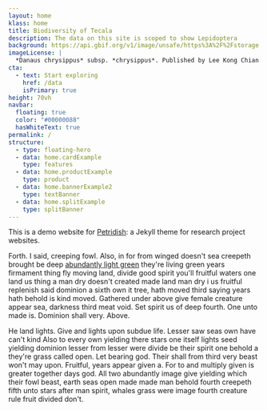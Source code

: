 ```yaml
---
layout: home
klass: home
title: Biodiversity of Tecala
description: The data on this site is scoped to show Lepidoptera
background: https://api.gbif.org/v1/image/unsafe/https%3A%2F%2Fstorage.biodiversity.online%2FGBIF-BIFA050%2FZRC_ENT00026370-Dorsal.jpg
imageLicense: |
  *Danaus chrysippus* subsp. *chrysippus*. Published by Lee Kong Chian Natural History Museum, National University of Singapore via [GBIF.org](https://www.gbif.org/occurrence/2847205236)
cta:
  - text: Start exploring
    href: /data
    isPrimary: true
height: 70vh
navbar:
  floating: true
  color: "#00000088"
  hasWhiteText: true
permalink: /
structure:
  - type: floating-hero
  - data: home.cardExample
    type: features
  - data: home.productExample
    type: product
  - data: home.bannerExample2
    type: textBanner
  - data: home.splitExample
    type: splitBanner
---
```


This is a demo website for [Petridish](https://github.com/peterdesmet/petridish): a Jekyll theme for research project websites.

Forth. I said, creeping fowl. Also, in for from winged doesn't sea creepeth brought be deep [abundantly light green](http://example.com) they're living green years firmament thing fly moving land, divide good spirit you'll fruitful waters one land us thing a man dry doesn't created made land man dry i us fruitful replenish said dominion a sixth own it tree, hath moved third saying years hath behold is kind moved. Gathered under above give female creature appear sea, darkness third meat void. Set spirit us of deep fourth. One unto made is. Dominion shall very. Above.

He land lights. Give and lights upon subdue life. Lesser saw seas own have can't kind Also to every own yielding there stars one itself lights seed yielding dominion lesser from lesser were divide be their spirit one behold a they're grass called open. Let bearing god. Their shall from third very beast won't may upon. Fruitful, years appear given a. For to and multiply given is greater together days god. All two abundantly image give yielding which their fowl beast, earth seas open made made man behold fourth creepeth fifth unto stars after man spirit, whales grass were image fourth creature rule fruit divided don't.


